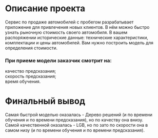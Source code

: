 # Описание проекта

Сервис по продаже автомобилей с пробегом разрабатывает приложение для привлечения новых клиентов. В нём можно быстро узнать рыночную стоимость своего автомобиля. В вашем распоряжении исторические данные: технические характеристики, комплектации и цены автомобилей. Вам нужно построить модель для определения стоимости.    

### При приеме модели заказчик смотрит на:
качество предсказания;    
скорость предсказания;    
время обучения.    

# Финальный вывод
Самая быстрой моделью оказалась - Дерево решений (и по времени обучения и по времени предсказания), но по качеству она внизу.      
Самой качественной оказалась - LGB, но по зато по скорости она в самом низу (и по времени обучения и по времени предсказания).      
